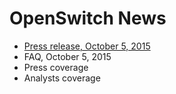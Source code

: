 # OpenSwitch News

-	[Press release, October 5, 2015](http://www.openswitch.net/documents/user/press-release-2015-10-05)
-	FAQ, October 5, 2015
-	Press coverage
-	Analysts coverage
